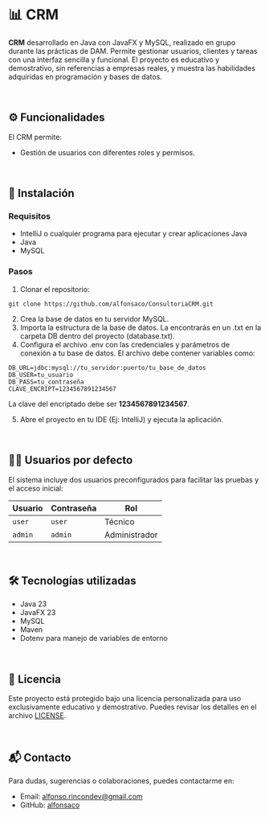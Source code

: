 # 📊 CRM

**CRM** desarrollado en Java con JavaFX y MySQL, realizado en grupo durante las prácticas de DAM. Permite gestionar usuarios, clientes y tareas con una interfaz sencilla y funcional. El proyecto es educativo y demostrativo, sin referencias a empresas reales, y muestra las habilidades adquiridas en programación y bases de datos.

<br>

## ⚙️ Funcionalidades

El CRM permite:

- Gestión de usuarios con diferentes roles y permisos.

<br>

## 🚀 Instalación

### Requisitos
- IntelliJ o cualquier programa para ejecutar y crear aplicaciones Java
- Java
- MySQL

### Pasos
1. Clonar el repositorio:
```
git clone https://github.com/alfonsaco/ConsultoriaCRM.git
```

2. Crea la base de datos en tu servidor MySQL.
3. Importa la estructura de la base de datos. La encontrarás en un .txt en la carpeta DB dentro del proyecto (database.txt).
4. Configura el archivo .env con las credenciales y parámetros de conexión a tu base de datos. El archivo debe contener variables como:
```
DB_URL=jdbc:mysql://tu_servidor:puerto/tu_base_de_datos
DB_USER=tu_usuario
DB_PASS=tu_contraseña
CLAVE_ENCRIPT=1234567891234567
```
La clave del encriptado debe ser **1234567891234567**.

5. Abre el proyecto en tu IDE (Ej: IntelliJ) y ejecuta la aplicación.

<br>

## 🙍‍♂️ Usuarios por defecto

El sistema incluye dos usuarios preconfigurados para facilitar las pruebas y el acceso inicial:

| Usuario | Contraseña | Rol      |
|---------|------------|----------|
| `user`  | `user`     | Técnico  |
| `admin` | `admin`    | Administrador |

<br>

## 🛠 Tecnologías utilizadas

- Java 23
- JavaFX 23
- MySQL
- Maven
- Dotenv para manejo de variables de entorno

<br>

## 📄 Licencia

Este proyecto está protegido bajo una licencia personalizada para uso exclusivamente educativo y demostrativo. Puedes revisar los detalles en el archivo [LICENSE](LICENSE).

<br>

## 📬 Contacto

Para dudas, sugerencias o colaboraciones, puedes contactarme en:

- Email: alfonso.rincondev@gmail.com
- GitHub: [alfonsaco](https://github.com/alfonsaco)
